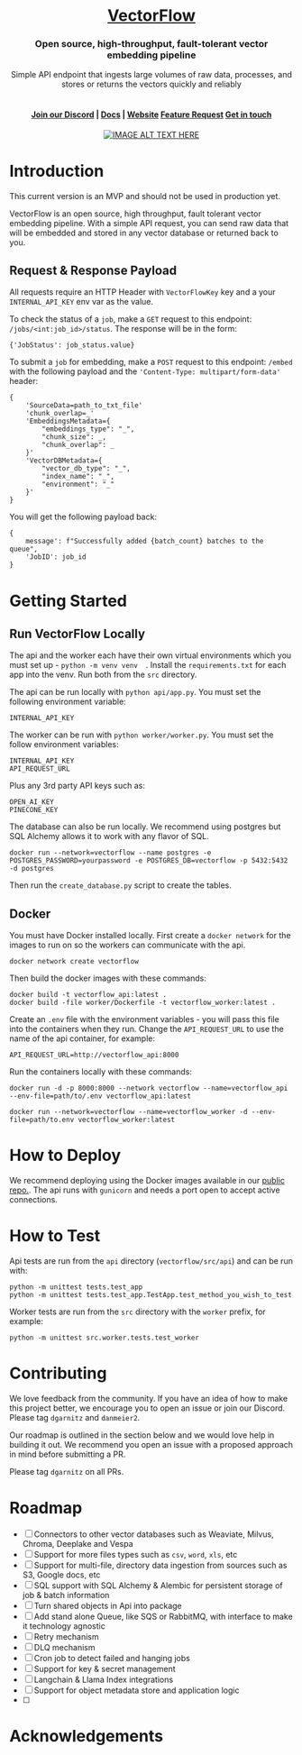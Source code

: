 <div align="center">
    <a href="https://www.getvectorflow.com/">
        <h1>VectorFlow</h1>
    </a>
    <h3>Open source, high-throughput, fault-tolerant vector embedding pipeline</h3>
    <span>Simple API endpoint that ingests large volumes of raw data, processes, and stores or returns the vectors quickly and reliably</span>
    <br></br>   
</div>
<h4 align="center">
  <a href="https://discord.gg/9VZ3ujWE">Join our Discord</a> |
  <a href="https://infisical.com/docs/documentation/getting-started/introduction">Docs</a> |
  <a href="https://www.infisical.com">Website</a>
    <a href="https://www.infisical.com">Feature Request</a>
    <a href="https://www.infisical.com">Get in touch</a>
</h4>

<div align="center">

[![IMAGE ALT TEXT HERE](https://img.youtube.com/vi/aQOlOT14DaA/0.jpg)](https://www.youtube.com/watch?v=aQOlOT14DaA)

</div>



# Introduction
This current version is an MVP and should not be used in production yet.

VectorFlow is an open source, high throughput, fault tolerant vector embedding pipeline. With a simple API request, you can send raw data that will be embedded and stored in any vector database or returned back to you. 

## Request & Response Payload
All requests require an HTTP Header with `VectorFlowKey` key and a your `INTERNAL_API_KEY` env var as the value. 

To check the status of a `job`, make a `GET` request to this endpoint: `/jobs/<int:job_id>/status`. The response will be in the form:
```
{'JobStatus': job_status.value}
```

To submit a `job` for embedding, make a `POST` request to this endpoint: `/embed` with the following payload and the `'Content-Type: multipart/form-data'` header:
```
{
    'SourceData=path_to_txt_file'
    'chunk_overlap=_'
    'EmbeddingsMetadata={
        "embeddings_type": "_", 
        "chunk_size": _, 
        "chunk_overlap": _
    }'
    'VectorDBMetadata={
        "vector_db_type": "_", 
        "index_name": "_", 
        "environment": "_"
    }'
}
``` 

You will get the following payload back:
```
{
    message': f"Successfully added {batch_count} batches to the queue", 
    'JobID': job_id
}
```
# Getting Started
## Run VectorFlow Locally
The api and the worker each have their own virtual environments which you must set up - `python -m venv venv  `. Install the `requirements.txt` for each app into the venv. Run both from the `src` directory.

The api can be run locally with `python api/app.py`. You must set the following environment variable:
```
INTERNAL_API_KEY
```

The worker can be run with `python worker/worker.py`. You must set the follow environment variables:
```
INTERNAL_API_KEY
API_REQUEST_URL
```
Plus any 3rd party API keys such as:
```
OPEN_AI_KEY
PINECONE_KEY
```

The database can also be run locally. We recommend using postgres but SQL Alchemy allows it to work with any flavor of SQL. 
```
docker run --network=vectorflow --name postgres -e POSTGRES_PASSWORD=yourpassword -e POSTGRES_DB=vectorflow -p 5432:5432 -d postgres
```

Then run the `create_database.py` script to create the tables. 

## Docker
You must have Docker installed locally. First create a `docker network` for the images to run on so the workers can communicate with the api. 
```
docker network create vectorflow
```

Then build the docker images with these commands:
```
docker build -t vectorflow_api:latest .
docker build -file worker/Dockerfile -t vectorflow_worker:latest . 
```
Create an `.env` file with the environment variables - you will pass this file into the containers when they run. Change the `API_REQUEST_URL` to use the name of the api container, for example:
```
API_REQUEST_URL=http://vectorflow_api:8000
```

Run the containers locally with these commands:
```
docker run -d -p 8000:8000 --network vectorflow --name=vectorflow_api --env-file=path/to/.env vectorflow_api:latest 

docker run --network=vectorflow --name=vectorflow_worker -d --env-file=path/to.env vectorflow_worker:latest
```

# How to Deploy
We recommend deploying using the Docker images available in our [public repo.](https://hub.docker.com/repository/docker/dgarnitz/vectorflow/general). The api runs with `gunicorn` and needs a port open to accept active connections.  

# How to Test
Api tests are run from the `api` directory (`vectorflow/src/api`) and can be run with:
```
python -m unittest tests.test_app
python -m unittest tests.test_app.TestApp.test_method_you_wish_to_test
```

Worker tests are run from the `src` directory with the `worker` prefix, for example:
```
python -m unittest src.worker.tests.test_worker
```

# Contributing
We love feedback from the community. If you have an idea of how to make this project better, we encourage you to open an issue or join our Discord. Please tag `dgarnitz` and `danmeier2`.

Our roadmap is outlined in the section below and we would love help in building it out. We recommend you open an issue with a proposed approach in mind before submitting a PR.

Please tag `dgarnitz` on all PRs. 

# Roadmap
- [ ] Connectors to other vector databases such as Weaviate, Milvus, Chroma, Deeplake and Vespa
- [ ] Support for more files types such as `csv`, `word`, `xls`, etc
- [ ] Support for multi-file, directory data ingestion from sources such as S3, Google docs, etc
- [ ] SQL support with SQL Alchemy & Alembic for persistent storage of job & batch information
- [ ] Turn shared objects in Api into package
- [ ] Add stand alone Queue, like SQS or RabbitMQ, with interface to make it technology agnostic
- [ ] Retry mechanism
- [ ] DLQ mechanism
- [ ] Cron job to detect failed and hanging jobs
- [ ] Support for key & secret management
- [ ] Langchain & Llama Index integrations
- [ ] Support for object metadata store and application logic
- [ ] 

# Acknowledgements

[//]: contributor-faces
